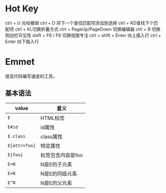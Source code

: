 # Hot Key
ctrl + U 光标撤销
ctrl + D 将下一个查找匹配项添加到选择
ctrl + KD查找下个匹配项
ctrl + KL切换折叠方式
ctrl + PageUp/PageDown 切换编辑器
ctrl + B 切换侧边栏可见性
shift + F6 / F6 切换视图专注
ctrl + shift + Enter 向上插入行
ctrl + Enter 向下插入行
# Emmet
提高代码编写速度的工具。
## 基本语法
|value|意义|
-|-|
|`E`|HTML标签|
|`E#id`|id属性|
|`E.class`|class属性|
|`E[attr=foo]`|特定属性|
|`E{foo}`|标签包含内容是foo|
|`E>N`|N是E的子元素|
|`E+N`|N是E的同级元素|
|`E^N`|N是E的父元素|